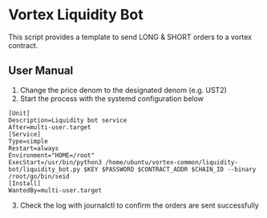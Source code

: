 # Vortex Liquidity Bot 

This script provides a template to send LONG & SHORT orders to a vortex contract.

## User Manual
1. Change the price denom to the designated denom (e.g. UST2)
2. Start the process with the systemd configuration below
```
[Unit]
Description=Liquidity bot service
After=multi-user.target
[Service]
Type=simple
Restart=always
Environment="HOME=/root"
ExecStart=/usr/bin/python3 /home/ubuntu/vortex-common/liquidity-bot/liquidity_bot.py $KEY $PASSWORD $CONTRACT_ADDR $CHAIN_ID --binary /root/go/bin/seid
[Install]
WantedBy=multi-user.target
```
3. Check the log with journalctl to confirm the orders are sent successfully